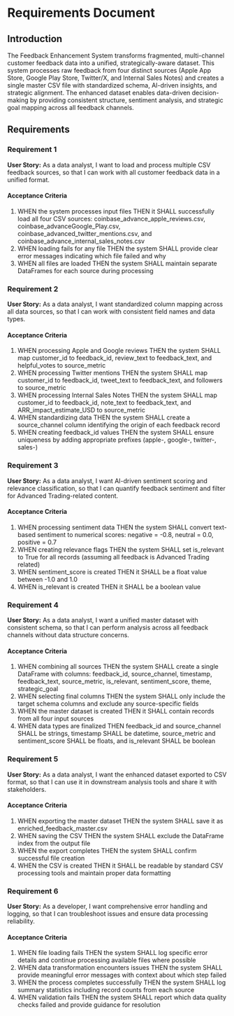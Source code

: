 # Requirements Document

## Introduction

The Feedback Enhancement System transforms fragmented, multi-channel customer feedback data into a unified, strategically-aware dataset. This system processes raw feedback from four distinct sources (Apple App Store, Google Play Store, Twitter/X, and Internal Sales Notes) and creates a single master CSV file with standardized schema, AI-driven insights, and strategic alignment. The enhanced dataset enables data-driven decision-making by providing consistent structure, sentiment analysis, and strategic goal mapping across all feedback channels.

## Requirements

### Requirement 1

**User Story:** As a data analyst, I want to load and process multiple CSV feedback sources, so that I can work with all customer feedback data in a unified format.

#### Acceptance Criteria

1. WHEN the system processes input files THEN it SHALL successfully load all four CSV sources: coinbase_advance_apple_reviews.csv, coinbase_advanceGoogle_Play.csv, coinbase_advanced_twitter_mentions.csv, and coinbase_advance_internal_sales_notes.csv
2. WHEN loading fails for any file THEN the system SHALL provide clear error messages indicating which file failed and why
3. WHEN all files are loaded THEN the system SHALL maintain separate DataFrames for each source during processing

### Requirement 2

**User Story:** As a data analyst, I want standardized column mapping across all data sources, so that I can work with consistent field names and data types.

#### Acceptance Criteria

1. WHEN processing Apple and Google reviews THEN the system SHALL map customer_id to feedback_id, review_text to feedback_text, and helpful_votes to source_metric
2. WHEN processing Twitter mentions THEN the system SHALL map customer_id to feedback_id, tweet_text to feedback_text, and followers to source_metric
3. WHEN processing Internal Sales Notes THEN the system SHALL map customer_id to feedback_id, note_text to feedback_text, and ARR_impact_estimate_USD to source_metric
4. WHEN standardizing data THEN the system SHALL create a source_channel column identifying the origin of each feedback record
5. WHEN creating feedback_id values THEN the system SHALL ensure uniqueness by adding appropriate prefixes (apple-, google-, twitter-, sales-)

### Requirement 3

**User Story:** As a data analyst, I want AI-driven sentiment scoring and relevance classification, so that I can quantify feedback sentiment and filter for Advanced Trading-related content.

#### Acceptance Criteria

1. WHEN processing sentiment data THEN the system SHALL convert text-based sentiment to numerical scores: negative = -0.8, neutral = 0.0, positive = 0.7
2. WHEN creating relevance flags THEN the system SHALL set is_relevant to True for all records (assuming all feedback is Advanced Trading related)
3. WHEN sentiment_score is created THEN it SHALL be a float value between -1.0 and 1.0
4. WHEN is_relevant is created THEN it SHALL be a boolean value

### Requirement 4

**User Story:** As a data analyst, I want a unified master dataset with consistent schema, so that I can perform analysis across all feedback channels without data structure concerns.

#### Acceptance Criteria

1. WHEN combining all sources THEN the system SHALL create a single DataFrame with columns: feedback_id, source_channel, timestamp, feedback_text, source_metric, is_relevant, sentiment_score, theme, strategic_goal
2. WHEN selecting final columns THEN the system SHALL only include the target schema columns and exclude any source-specific fields
3. WHEN the master dataset is created THEN it SHALL contain records from all four input sources
4. WHEN data types are finalized THEN feedback_id and source_channel SHALL be strings, timestamp SHALL be datetime, source_metric and sentiment_score SHALL be floats, and is_relevant SHALL be boolean

### Requirement 5

**User Story:** As a data analyst, I want the enhanced dataset exported to CSV format, so that I can use it in downstream analysis tools and share it with stakeholders.

#### Acceptance Criteria

1. WHEN exporting the master dataset THEN the system SHALL save it as enriched_feedback_master.csv
2. WHEN saving the CSV THEN the system SHALL exclude the DataFrame index from the output file
3. WHEN the export completes THEN the system SHALL confirm successful file creation
4. WHEN the CSV is created THEN it SHALL be readable by standard CSV processing tools and maintain proper data formatting

### Requirement 6

**User Story:** As a developer, I want comprehensive error handling and logging, so that I can troubleshoot issues and ensure data processing reliability.

#### Acceptance Criteria

1. WHEN file loading fails THEN the system SHALL log specific error details and continue processing available files where possible
2. WHEN data transformation encounters issues THEN the system SHALL provide meaningful error messages with context about which step failed
3. WHEN the process completes successfully THEN the system SHALL log summary statistics including record counts from each source
4. WHEN validation fails THEN the system SHALL report which data quality checks failed and provide guidance for resolution